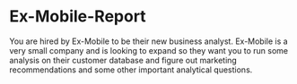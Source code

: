 # Ex-Mobile-Report
 You are hired by Ex-Mobile to be their new business analyst. Ex-Mobile is a very small company and is looking to expand so they want you to run some analysis on their customer database and figure out marketing recommendations and some other important analytical questions.
